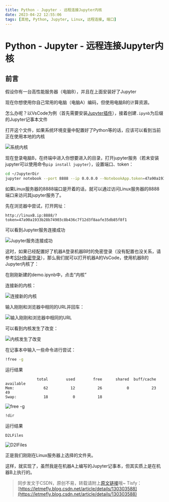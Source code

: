 ```yaml
---
title: Python - Jupyter - 远程连接Jupyter内核
date: 2023-04-22 12:55:06
tags: [其他, Python, Jupyter, Linux, 远程连接, 端口]
---
```


# Python - Jupyter - 远程连接Jupyter内核

## 前言

假设你有一台高性能服务器（电脑B），并且在上面安装好了Jupyter

现在你想使用你自己常用的电脑（电脑A）编码，但使用电脑B的计算资源。

怎么办呢？以VsCode为例（首先需要安装[Jupyter插件](https://marketplace.visualstudio.com/items?itemName=ms-toolsai.jupyter)），接着创建```.ipynb```为后缀的Jupyter记事本文件

打开这个文件，如果系统环境变量中配置好了Python等的话，应该可以看到当前正在使用本地的内核

![系统内核](https://cors.tisfy.eu.org/https://img-blog.csdnimg.cn/f13e405e0e214f30a09f8cc88fad12a8.png)

现在登录电脑B，在终端中进入你想要进入的目录，打开jupyter服务（若未安装jupyter可以使用命令```pip install jupyter```），设置端口、token：

```bash
cd ~/JupyterDir
jupyter notebook --port 8888 --ip 0.0.0.0 --NotebookApp.token=47a90a1933b28b74903c8b436c7f12d3f8aafe35db85f8f1
```

如果Linux服务器的8888端口是开着的话，就可以通过访问Linux服务器的8888端口来访问其jupyter服务了。

先在浏览器中尝试，打开网址：

```
http://linuxB.ip:8888/?token=47a90a1933b28b74903c8b436c7f12d3f8aafe35db85f8f1
```

可以看到Jupyter服务连接成功

![Jupyter服务连接成功](https://cors.tisfy.eu.org/https://img-blog.csdnimg.cn/2ea41cb2ab1147c9af68014aeba3723d.png)

这时，如果已经配置好了机器A登录机器B时的免密登录（没有配置也没关系，请参考[SSH免密登录](https://blog.letmefly.xyz/2023/04/22/Other-Linux-SSHLoginWithoutPassword/)），那么我们就可以打开机器A的VsCode，使用机器B的Jupyter内核了：

在刚刚新建的demo.ipynb中，点击“内核”

连接新的内核：

![连接新的内核](https://cors.tisfy.eu.org/https://img-blog.csdnimg.cn/10c6b35e23d84000993df874a2bb07c1.png)

输入刚刚和浏览器中相同的URL并回车：

![输入刚刚和浏览器中相同的URL](https://cors.tisfy.eu.org/https://img-blog.csdnimg.cn/f84fa43e967a4db4a8c85731be007b22.png)

可以看到内核发生了改变：

![内核发生了改变](https://cors.tisfy.eu.org/https://img-blog.csdnimg.cn/6c2bc5ed8f604e098e12ea2713582d4d.png)

在记事本中输入一些命令进行尝试：

```bash
!free -g
```

运行结果

```
              total        used        free      shared  buff/cache   available
Mem:             62          12          26           0          23          49
Swap:            18           0          18
```

![free -g](https://cors.tisfy.eu.org/https://img-blog.csdnimg.cn/77f6f8ee3e314a15b9d0bc0c5006b4fd.png)

```bash
!dir
```

运行结果

```
D2LFiles
```

![D2lFiles](https://cors.tisfy.eu.org/https://img-blog.csdnimg.cn/ad48e29993574e39bbfbfbe2733585cd.png)

正是我们刚刚在Linux服务器上选择的文件夹。

这样，就实现了，虽然我是在机器A上编写的Jupyter记事本，但其实质上是在机器B上执行的。

> 同步发文于CSDN，原创不易，转载请附上[原文链接](https://blog.letmefly.xyz/2023/04/22/Other-Python-Jupyter-RemoteKoreConnection/)哦~
> Tisfy：[https://letmefly.blog.csdn.net/article/details/130303588](https://letmefly.blog.csdn.net/article/details/130303588)
